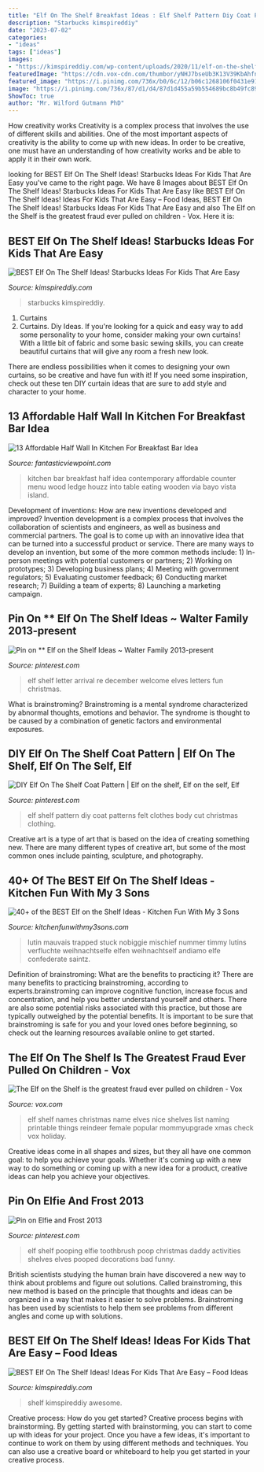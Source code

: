```yaml
---
title: "Elf On The Shelf Breakfast Ideas : Elf Shelf Pattern Diy Coat Patterns Felt Clothes Body Cut Christmas Clothing"
description: "Starbucks kimspireddiy"
date: "2023-07-02"
categories:
- "ideas"
tags: ["ideas"]
images:
- "https://kimspireddiy.com/wp-content/uploads/2020/11/elf-on-the-shelf-starbucks-1-1.jpg"
featuredImage: "https://cdn.vox-cdn.com/thumbor/yNHJ7bseUb3K13V39KbAhfnGHws=/0x0:564x817/1200x0/filters:focal(0x0:564x817):no_upscale()/cdn.vox-cdn.com/uploads/chorus_asset/file/7639531/95c22c9e80f616232ac316c666fd7377.0.jpeg"
featured_image: "https://i.pinimg.com/736x/b0/6c/12/b06c1268106f0431e9111f0ad8e88236--kid-activities-decor-ideas.jpg"
image: "https://i.pinimg.com/736x/87/d1/d4/87d1d455a59b554689bc8b49fc896684--elf-on-shelf-coat-patterns.jpg"
ShowToc: true
author: "Mr. Wilford Gutmann PhD"
---
```



How creativity works
Creativity is a complex process that involves the use of different skills and abilities. One of the most important aspects of creativity is the ability to come up with new ideas. In order to be creative, one must have an understanding of how creativity works and be able to apply it in their own work.

	

		
looking for BEST Elf On The Shelf Ideas! Starbucks Ideas For Kids That Are Easy you've came to the right page. We have 8 Images about BEST Elf On The Shelf Ideas! Starbucks Ideas For Kids That Are Easy like BEST Elf On The Shelf Ideas! Ideas For Kids That Are Easy – Food Ideas, BEST Elf On The Shelf Ideas! Starbucks Ideas For Kids That Are Easy and also The Elf on the Shelf is the greatest fraud ever pulled on children - Vox. Here it is:
		
    
## BEST Elf On The Shelf Ideas! Starbucks Ideas For Kids That Are Easy

<img loading=lazy src="https://kimspireddiy.com/wp-content/uploads/2020/11/elf-on-the-shelf-starbucks-1-1.jpg" onerror="this.onerror=null;this.src='https://tse2.mm.bing.net/th?id=OIP.rftsFC8a4NicYmubk2L0QwHaLY&amp;pid=15.1';" alt="BEST Elf On The Shelf Ideas! Starbucks Ideas For Kids That Are Easy">

_Source: kimspireddiy.com_

>starbucks kimspireddiy. 

	

1. Curtains
1. Curtains. Diy Ideas.
If you're looking for a quick and easy way to add some personality to your home, consider making your own curtains! With a little bit of fabric and some basic sewing skills, you can create beautiful curtains that will give any room a fresh new look.

There are endless possibilities when it comes to designing your own curtains, so be creative and have fun with it! If you need some inspiration, check out these ten DIY curtain ideas that are sure to add style and character to your home.

    
## 13 Affordable Half Wall In Kitchen For Breakfast Bar Idea

<img loading=lazy src="http://www.fantasticviewpoint.com/wp-content/uploads/2016/08/Wonderful-Rustic-Kitchen-Menu-Decorating-Ideas-Gallery-in-Kitchen-Contemporary-design-ideas--634x957.jpg" onerror="this.onerror=null;this.src='https://tse4.mm.bing.net/th?id=OIP.l0prAXd_EC8IX7LezeCtUQHaLL&amp;pid=15.1';" alt="13 Affordable Half Wall In Kitchen For Breakfast Bar Idea">

_Source: fantasticviewpoint.com_

>kitchen bar breakfast half idea contemporary affordable counter menu wood ledge houzz into table eating wooden via bayo vista island. 

	

Development of inventions: How are new inventions developed and improved?
Invention development is a complex process that involves the collaboration of scientists and engineers, as well as business and commercial partners. The goal is to come up with an innovative idea that can be turned into a successful product or service. There are many ways to develop an invention, but some of the more common methods include: 1) In-person meetings with potential customers or partners; 2) Working on prototypes; 3) Developing business plans; 4) Meeting with government regulators; 5) Evaluating customer feedback; 6) Conducting market research; 7) Building a team of experts; 8) Launching a marketing campaign.

    
## Pin On ** Elf On The Shelf Ideas ~ Walter Family 2013-present

<img loading=lazy src="https://i.pinimg.com/736x/52/bc/8c/52bc8c22b8ce8e3588bfb05871b17dd2.jpg" onerror="this.onerror=null;this.src='https://tse4.mm.bing.net/th?id=OIP.YtxKoAOw90CdpNidpmw0_wHaJ4&amp;pid=15.1';" alt="Pin on ** Elf on the Shelf Ideas ~ Walter Family 2013-present">

_Source: pinterest.com_

>elf shelf letter arrival re december welcome elves letters fun christmas. 

	

What is brainstroming?
Brainstroming is a mental syndrome characterized by abnormal thoughts, emotions and behavior. The syndrome is thought to be caused by a combination of genetic factors and environmental exposures.

    
## DIY Elf On The Shelf Coat Pattern | Elf On The Shelf, Elf On The Self, Elf

<img loading=lazy src="https://i.pinimg.com/736x/87/d1/d4/87d1d455a59b554689bc8b49fc896684--elf-on-shelf-coat-patterns.jpg" onerror="this.onerror=null;this.src='https://tse3.mm.bing.net/th?id=OIP.DO5okTtbCZM24feD2493CQHaLJ&amp;pid=15.1';" alt="DIY Elf On The Shelf Coat Pattern | Elf on the shelf, Elf on the self, Elf">

_Source: pinterest.com_

>elf shelf pattern diy coat patterns felt clothes body cut christmas clothing. 

	

Creative art is a type of art that is based on the idea of creating something new. There are many different types of creative art, but some of the most common ones include painting, sculpture, and photography.

    
## 40+ Of The BEST Elf On The Shelf Ideas - Kitchen Fun With My 3 Sons

<img loading=lazy src="https://kitchenfunwithmy3sons.com/wp-content/uploads/2016/11/The-Best-Elf-On-The-Shelf-Ideas-13.jpg" onerror="this.onerror=null;this.src='https://tse1.mm.bing.net/th?id=OIP._HS4kDg_D0K6x0zqQVHNRwHaLE&amp;pid=15.1';" alt="40+ of the BEST Elf on the Shelf Ideas - Kitchen Fun With My 3 Sons">

_Source: kitchenfunwithmy3sons.com_

>lutin mauvais trapped stuck nobiggie mischief nummer timmy lutins verfluchte weihnachtselfe elfen weihnachtself andiamo elfe confederate saintz. 

	

Definition of brainstroming: What are the benefits to practicing it?
There are many benefits to practicing brainstroming, according to experts.brainstroming can improve cognitive function, increase focus and concentration, and help you better understand yourself and others. There are also some potential risks associated with this practice, but those are typically outweighed by the potential benefits. It is important to be sure that brainstroming is safe for you and your loved ones before beginning, so check out the learning resources available online to get started.

    
## The Elf On The Shelf Is The Greatest Fraud Ever Pulled On Children - Vox

<img loading=lazy src="https://cdn.vox-cdn.com/thumbor/yNHJ7bseUb3K13V39KbAhfnGHws=/0x0:564x817/1200x0/filters:focal(0x0:564x817):no_upscale()/cdn.vox-cdn.com/uploads/chorus_asset/file/7639531/95c22c9e80f616232ac316c666fd7377.0.jpeg" onerror="this.onerror=null;this.src='https://tse3.mm.bing.net/th?id=OIP.Cpg-Ky4zZ2CMKniU1y2AtgHaKu&amp;pid=15.1';" alt="The Elf on the Shelf is the greatest fraud ever pulled on children - Vox">

_Source: vox.com_

>elf shelf names christmas name elves nice shelves list naming printable things reindeer female popular mommyupgrade xmas check vox holiday. 

	

Creative ideas come in all shapes and sizes, but they all have one common goal: to help you achieve your goals. Whether it's coming up with a new way to do something or coming up with a new idea for a product, creative ideas can help you achieve your objectives.

    
## Pin On Elfie And Frost 2013

<img loading=lazy src="https://i.pinimg.com/736x/b0/6c/12/b06c1268106f0431e9111f0ad8e88236--kid-activities-decor-ideas.jpg" onerror="this.onerror=null;this.src='https://tse2.mm.bing.net/th?id=OIP.iE2I6X8b1OcEcZbBFTwsjQHaHa&amp;pid=15.1';" alt="Pin on Elfie and Frost 2013">

_Source: pinterest.com_

>elf shelf pooping elfie toothbrush poop christmas daddy activities shelves elves pooped decorations bad funny. 

	

British scientists studying the human brain have discovered a new way to think about problems and figure out solutions. Called brainstroming, this new method is based on the principle that thoughts and ideas can be organized in a way that makes it easier to solve problems. Brainstroming has been used by scientists to help them see problems from different angles and come up with solutions.

    
## BEST Elf On The Shelf Ideas! Ideas For Kids That Are Easy – Food Ideas

<img loading=lazy src="https://kimspireddiy.com/wp-content/uploads/2020/11/elf-on-the-shelf-food-1-1.jpg" onerror="this.onerror=null;this.src='https://tse3.mm.bing.net/th?id=OIP.J-xH-VfnANAOxBa-2-yn3gHaNM&amp;pid=15.1';" alt="BEST Elf On The Shelf Ideas! Ideas For Kids That Are Easy – Food Ideas">

_Source: kimspireddiy.com_

>shelf kimspireddiy awesome. 

	

Creative process: How do you get started?
Creative process begins with brainstorming. By getting started with brainstorming, you can start to come up with ideas for your project. Once you have a few ideas, it's important to continue to work on them by using different methods and techniques. You can also use a creative board or whiteboard to help you get started in your creative process.

